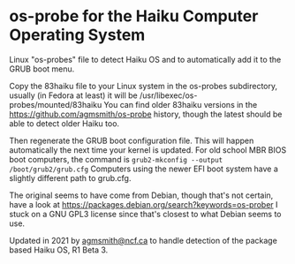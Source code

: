 # os-probe for the Haiku Computer Operating System

Linux "os-probes" file to detect Haiku OS and to automatically
add it to the GRUB boot menu.

Copy the 83haiku file to your Linux system in the os-probes subdirectory,
usually (in Fedora at least) it will be /usr/libexec/os-probes/mounted/83haiku
You can find older 83haiku versions in the https://github.com/agmsmith/os-probe
history, though the latest should be able to detect older Haiku too.

Then regenerate the GRUB boot configuration file.  This will happen
automatically the next time your kernel is updated.  For old school MBR BIOS
boot computers, the command is `grub2-mkconfig --output /boot/grub2/grub.cfg`
Computers using the newer EFI boot system have a slightly different path to
grub.cfg.

The original seems to have come from Debian, though that's not certain, have a
look at https://packages.debian.org/search?keywords=os-prober  I stuck on a
GNU GPL3 license since that's closest to what Debian seems to use.

Updated in 2021 by agmsmith@ncf.ca to handle detection of the package based
Haiku OS, R1 Beta 3.

